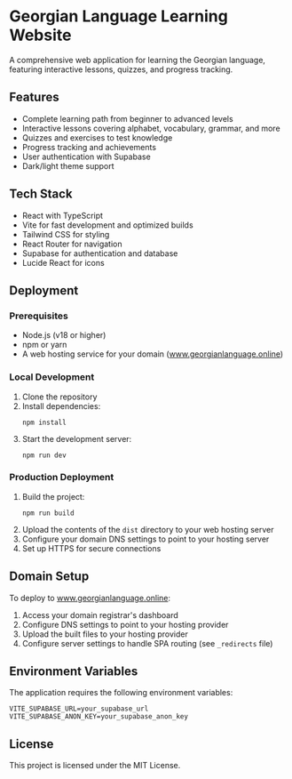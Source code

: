 # Georgian Language Learning Website

A comprehensive web application for learning the Georgian language, featuring interactive lessons, quizzes, and progress tracking.

## Features

- Complete learning path from beginner to advanced levels
- Interactive lessons covering alphabet, vocabulary, grammar, and more
- Quizzes and exercises to test knowledge
- Progress tracking and achievements
- User authentication with Supabase
- Dark/light theme support

## Tech Stack

- React with TypeScript
- Vite for fast development and optimized builds
- Tailwind CSS for styling
- React Router for navigation
- Supabase for authentication and database
- Lucide React for icons

## Deployment

### Prerequisites

- Node.js (v18 or higher)
- npm or yarn
- A web hosting service for your domain (www.georgianlanguage.online)

### Local Development

1. Clone the repository
2. Install dependencies:
   ```
   npm install
   ```
3. Start the development server:
   ```
   npm run dev
   ```

### Production Deployment

1. Build the project:
   ```
   npm run build
   ```
2. Upload the contents of the `dist` directory to your web hosting server
3. Configure your domain DNS settings to point to your hosting server
4. Set up HTTPS for secure connections

## Domain Setup

To deploy to www.georgianlanguage.online:

1. Access your domain registrar's dashboard
2. Configure DNS settings to point to your hosting provider
3. Upload the built files to your hosting provider
4. Configure server settings to handle SPA routing (see `_redirects` file)

## Environment Variables

The application requires the following environment variables:

```
VITE_SUPABASE_URL=your_supabase_url
VITE_SUPABASE_ANON_KEY=your_supabase_anon_key
```

## License

This project is licensed under the MIT License.